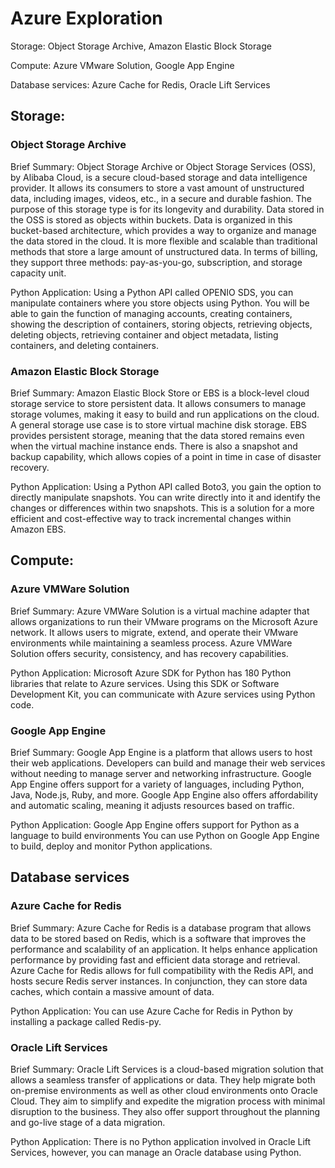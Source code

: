 # Azure Exploration

Storage: Object Storage Archive, Amazon Elastic Block Storage

Compute: Azure VMware Solution, Google App Engine

Database services: Azure Cache for Redis, Oracle Lift Services


## Storage:

### Object Storage Archive

Brief Summary: Object Storage Archive or Object Storage Services (OSS), by Alibaba Cloud, is a secure cloud-based storage and data intelligence provider. It allows its consumers to store a vast amount of unstructured data, including images, videos, etc., in a secure and durable fashion. The purpose of this storage type is for its longevity and durability. Data stored in the OSS is stored as objects within buckets. Data is organized in this bucket-based architecture, which provides a way to organize and manage the data stored in the cloud. It is more flexible and scalable than traditional methods that store a large amount of unstructured data. In terms of billing, they support three methods: pay-as-you-go, subscription, and storage capacity unit. 

Python Application: Using a Python API called OPENIO SDS, you can manipulate containers where you store objects using Python. You will be able to gain the function of managing accounts, creating containers, showing the description of containers, storing objects, retrieving objects, deleting objects, retrieving container and object metadata, listing containers, and deleting containers. 

### Amazon Elastic Block Storage

Brief Summary: Amazon Elastic Block Store or EBS is a block-level cloud storage service to store persistent data. It allows consumers to manage storage volumes, making it easy to build and run applications on the cloud. A general storage use case is to store virtual machine disk storage. EBS provides persistent storage, meaning that the data stored remains even when the virtual machine instance ends. There is also a snapshot and backup capability, which allows copies of a point in time in case of disaster recovery. 

Python Application: Using a Python API called Boto3, you gain the option to directly manipulate snapshots. You can write directly into it and identify the changes or differences within two snapshots. This is a solution for a more efficient and cost-effective way to track incremental changes within Amazon EBS. 

## Compute:

### Azure VMWare Solution

Brief Summary: Azure VMWare Solution is a virtual machine adapter that allows organizations to run their VMware programs on the Microsoft Azure network. It allows users to migrate, extend, and operate their VMware environments while maintaining a seamless process. Azure VMWare Solution offers security, consistency, and has recovery capabilities. 

Python Application: Microsoft Azure SDK for Python has 180 Python libraries that relate to Azure services. Using this SDK or Software Development Kit, you can communicate with Azure services using Python code. 

### Google App Engine

Brief Summary: Google App Engine is a platform that allows users to host their web applications. Developers can build and manage their web services without needing to manage server and networking infrastructure. Google App Engine offers support for a variety of languages, including Python, Java, Node.js, Ruby, and more. Google App Engine also offers affordability and automatic scaling, meaning it adjusts resources based on traffic. 

Python Application: Google App Engine offers support for Python as a language to build environments You can use Python on Google App Engine to build, deploy and monitor Python applications. 

## Database services

### Azure Cache for Redis

Brief Summary: Azure Cache for Redis is a database program that allows data to be stored based on Redis, which is a software that improves the performance and scalability of an application. It helps enhance application performance by providing fast and efficient data storage and retrieval. Azure Cache for Redis allows for full compatibility with the Redis API, and hosts secure Redis server instances. In conjunction, they can store data caches, which contain a massive amount of data. 

Python Application: You can use Azure Cache for Redis in Python by installing a package called Redis-py. 

### Oracle Lift Services

Brief Summary: Oracle Lift Services is a cloud-based migration solution that allows a seamless transfer of applications or data. They help migrate both on-premise environments as well as other cloud environments onto Oracle Cloud. They aim to simplify and expedite the migration process with minimal disruption to the business. They also offer support throughout the planning and go-live stage of a data migration. 

Python Application: There is no Python application involved in Oracle Lift Services, however, you can manage an Oracle database using Python. 



